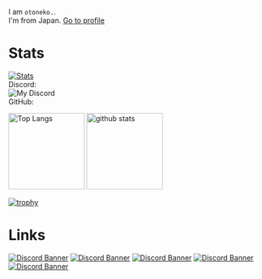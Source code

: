 I am `otoneko.`.<br>
I'm from Japan.
<a href="https://otoneko.jp/">Go to profile</a>

# Stats
[![Stats](https://github-readme-stats.vercel.app/api/wakatime?username=otoneko1102&layout=compact)](https://wakatime.com/@otoneko1102)<br>
Discord:<br>
![My Discord](https://discord-readme-badge.vercel.app/api?id=957885295251034112)<br>
GitHub:<br>
<p align="left"> 
  <img alt="Top Langs" height="150px" src="https://github-readme-stats.vercel.app/api/top-langs/?username=otoneko1102&layout=compact&show_icons=true&theme=tokyonight" />
  <img alt="github stats" height="150px" src="https://github-readme-stats.vercel.app/api?username=otoneko1102&theme=tokyonight&show_icons=ture" />
</p>

[![trophy](https://github-profile-trophy.vercel.app/?username=otoneko1102&theme=tokyonight&column=7
)](https://github.com/ryo-ma/github-profile-trophy)

# Links
<a href="https://discord.gg/yKW8wWKCnS"><img src="https://discordapp.com/api/guilds/1005287561582878800/widget.png?style=banner4" alt="Discord Banner"/></a>
<a href="https://discord.gg/RhGkd3Fpbj"><img src="https://discordapp.com/api/guilds/1040774666794573975/widget.png?style=banner4" alt="Discord Banner"/></a>
<a href="https://discord.gg/3u7vKV39K4"><img src="https://discordapp.com/api/guilds/1119448861610622976/widget.png?style=banner4" alt="Discord Banner"/></a>
<a href="https://discord.gg/wmmzAjj4B5"><img src="https://discordapp.com/api/guilds/1149350818747781120/widget.png?style=banner4" alt="Discord Banner"/></a>
<a href="https://discord.gg/QgfZATtD6a"><img src="https://discordapp.com/api/guilds/1179235961398370364/widget.png?style=banner4" alt="Discord Banner"/></a>
